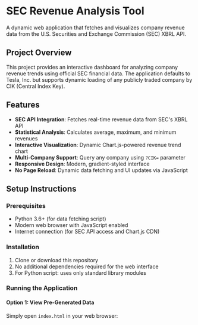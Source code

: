 # SEC Revenue Analysis Tool

A dynamic web application that fetches and visualizes company revenue data from the U.S. Securities and Exchange Commission (SEC) XBRL API.

## Project Overview

This project provides an interactive dashboard for analyzing company revenue trends using official SEC financial data. The application defaults to Tesla, Inc. but supports dynamic loading of any publicly traded company by CIK (Central Index Key).

## Features

- **SEC API Integration**: Fetches real-time revenue data from SEC's XBRL API
- **Statistical Analysis**: Calculates average, maximum, and minimum revenues
- **Interactive Visualization**: Dynamic Chart.js-powered revenue trend chart
- **Multi-Company Support**: Query any company using `?CIK=` parameter
- **Responsive Design**: Modern, gradient-styled interface
- **No Page Reload**: Dynamic data fetching and UI updates via JavaScript

## Setup Instructions

### Prerequisites

- Python 3.6+ (for data fetching script)
- Modern web browser with JavaScript enabled
- Internet connection (for SEC API access and Chart.js CDN)

### Installation

1. Clone or download this repository
2. No additional dependencies required for the web interface
3. For Python script: uses only standard library modules

### Running the Application

#### Option 1: View Pre-Generated Data

Simply open `index.html` in your web browser: